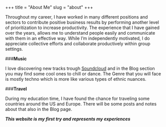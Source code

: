 +++
title = "About Me"
slug = "about"
+++

Throughout my career, I have worked in many different positions and sectors to contribute positive business results by performing another level of prioritization to increase productivity. The experience that I have gained over the years, allows me to understand people easily and communicate with them in an effective way. While I’m independently motivated, I do appreciate collective efforts and collaborate productively within group settings.


###**Music**

I love discovering new tracks trough [Soundcloud](https://soundcloud.com/rohatalp) and in the Blog section you may find some cool ones to chill or dance. The Genre that you will face is mostly techno which is more like various types of ethnic nuances. 


###**Travel** 

During my education time, I have found the chance for traveling some countries around the US and Europe. There will be some posts and notes about that also in the Blog page.







***This website is my first try and represents my experiences***





